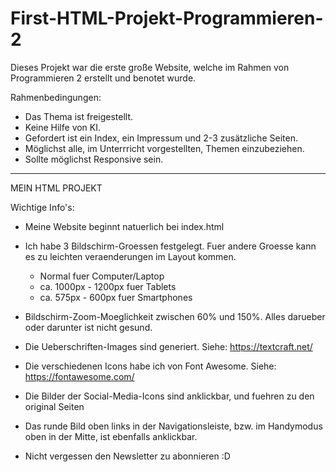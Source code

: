 # First-HTML-Projekt-Programmieren-2
Dieses Projekt war die erste große Website, welche im Rahmen von Programmieren 2 erstellt und benotet wurde.

Rahmenbedingungen:
  * Das Thema ist freigestellt.
  * Keine Hilfe von KI.
  * Gefordert ist ein Index, ein Impressum und 2-3 zusätzliche Seiten.
  * Möglichst alle, im Unterrricht vorgestellten, Themen einzubeziehen.
  * Sollte möglichst Responsive sein.


-----------------------------------------------------------------------------------------------------------------------

MEIN HTML PROJEKT

Wichtige Info's:
 * Meine Website beginnt natuerlich bei index.html
 * Ich habe 3 Bildschirm-Groessen festgelegt.
   Fuer andere Groesse kann es zu leichten veraenderungen im Layout kommen.
   - Normal fuer Computer/Laptop
   - ca. 1000px - 1200px fuer Tablets
   - ca. 575px - 600px fuer Smartphones

 * Bildschirm-Zoom-Moeglichkeit zwischen 60% und 150%. Alles darueber oder darunter ist nicht gesund.
 * Die Ueberschriften-Images sind generiert. Siehe: https://textcraft.net/
 * Die verschiedenen Icons habe ich von Font Awesome. Siehe: https://fontawesome.com/
 * Die Bilder der Social-Media-Icons sind anklickbar, und fuehren zu den original Seiten
 * Das runde Bild oben links in der Navigationsleiste, bzw. im Handymodus oben in der Mitte, ist ebenfalls anklickbar.
 * Nicht vergessen den Newsletter zu abonnieren :D

